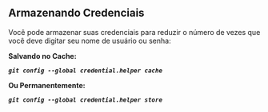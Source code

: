 ## Armazenando Credenciais

Você pode armazenar suas credenciais para reduzir o número de vezes que você deve digitar seu nome de usuário ou senha:

**Salvando no Cache:**

***`git config --global credential.helper cache`***

**Ou Permanentemente:**

***`git config --global credential.helper store`***
